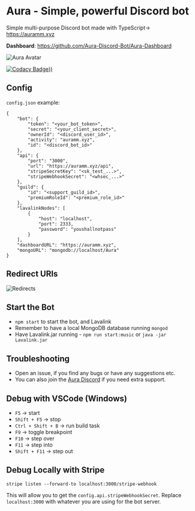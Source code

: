 # Aura - Simple, powerful Discord bot
Simple multi-purpose Discord bot made with TypeScript-> https://auramm.xyz

**Dashboard**: https://github.com/Aura-Discord-Bot/Aura-Dashboard

![Aura Avatar](https://i.ibb.co/tmF2Wrc/aura-smol.png)

[![Codacy Badge](https://app.codacy.com/project/badge/Grade/f18b5eb590f74d3aa5ba353d881b412c)))](https://www.codacy.com/gh/Aura-Discord-Bot/Aura/dashboard?utm_source=github.com&amp;utm_medium=referral&amp;utm_content=Aura-Discord-Bot/Aura&amp;utm_campaign=Badge_Grade)

## Config
`config.json` example:
```
{
    "bot": {
        "token": "<your_bot_token>",
        "secret": "<your_client_secret>",
        "ownerId": "<discord_user_id>",
        "activity": "auramm.xyz",
        "id": "<discord_bot_id>"
    },
    "api": {
        "port": "3000",
        "url": "https://auramm.xyz/api",
        "stripeSecretKey": "<sk_test_...>",        
        "stripeWebhookSecret": "<whsec_...>"
    },
    "guild": {
        "id": "<support_guild_id>",
        "premiumRoleId": "<premium_role_id>"
    },
    "lavalinkNodes": [
        {
            "host": "localhost",
            "port": 2333,
            "password": "youshallnotpass"
        }
    ],
    "dashboardURL": "https://auramm.xyz",
    "mongoURL": "mongodb://localhost/Aura"
}
```

## Redirect URIs
![Redirects](https://i.ibb.co/9pbfVwL/updated-redirects.png)

## Start the Bot
- `npm start` to start the bot, and Lavalink
- Remember to have a local MongoDB database running `mongod`
- Have Lavalink.jar running - `npm run start:music` or `java -jar Lavalink.jar`

## Troubleshooting
- Open an issue, if you find any bugs or have any suggestions etc.
- You can also join the [Aura Discord](https://discord.gg/95gShMP) if you need extra support.

## Debug with VSCode (Windows)
* `F5` -> start
* `Shift + F5` -> stop
* `Ctrl + Shift + B` -> run build task
* `F9` -> toggle breakpoint
* `F10` -> step over
* `F11` -> step into
* `Shift + F11` -> step out

## Debug Locally with Stripe
`stripe listen --forward-to localhost:3000/stripe-webhook`

This will allow you to get the `config.api.stripeWebhookSecret`.
Replace `localhost:3000` with whatever you are using for the bot server.
